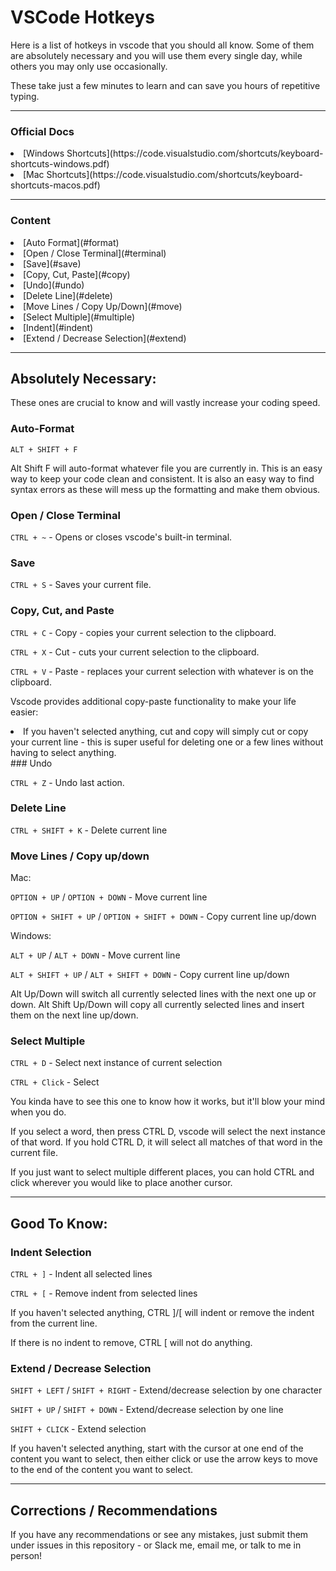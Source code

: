 # VSCode Hotkeys

Here is a list of hotkeys in vscode that you should all know. Some of them are absolutely necessary and you will use them every single day, while others you may only use occasionally.

These take just a few minutes to learn and can save you hours of repetitive typing.

---
### Official Docs

<li>[Windows Shortcuts](https://code.visualstudio.com/shortcuts/keyboard-shortcuts-windows.pdf)</li>

<li>[Mac Shortcuts](https://code.visualstudio.com/shortcuts/keyboard-shortcuts-macos.pdf)</li>

---
### Content

<li>[Auto Format](#format)</li>

<li>[Open / Close Terminal](#terminal)</li>

<li>[Save](#save)</li>

<li>[Copy, Cut, Paste](#copy)</li>

<li>[Undo](#undo)</li>

<li>[Delete Line](#delete)</li>

<li>[Move Lines / Copy Up/Down](#move)</li>

<li>[Select Multiple](#multiple)</li>

<li>[Indent](#indent)</li>

<li>[Extend / Decrease Selection](#extend)</li>

---
## Absolutely Necessary:

These ones are crucial to know and will vastly increase your coding speed.

<a id="format"></a>
### Auto-Format

`ALT + SHIFT + F`

Alt Shift F will auto-format whatever file you are currently in. This is an easy way to keep your code clean and consistent. It is also an easy way to find syntax errors as these will mess up the formatting and make them obvious.

<a id="terminal"></a>
### Open / Close Terminal

`CTRL + ~` - Opens or closes vscode's built-in terminal.

<a id="save"></a>
### Save

`CTRL + S` - Saves your current file.

<a id="copy"></a>
### Copy, Cut, and Paste

`CTRL + C` - Copy - copies your current selection to the clipboard.

`CTRL + X` - Cut - cuts your current selection to the clipboard.

`CTRL + V` - Paste - replaces your current selection with whatever is on the clipboard.

Vscode provides additional copy-paste functionality to make your life easier:

<li>If you haven't selected anything, cut and copy will simply cut or copy your current line - this is super useful for deleting one or a few lines without having to select anything.</li>
<liAfter you have cut or copied an entire line, paste will insert that line immediately before the line your cursor is on.</---
## Extremely useful
<a id="undo"></a>
### Undo

`CTRL + Z` - Undo last action.

<a id="delete"></a>
### Delete Line

`CTRL + SHIFT + K` - Delete current line

<a id="move"></a>
### Move Lines / Copy up/down

Mac:

`OPTION + UP` / `OPTION + DOWN` - Move current line

`OPTION + SHIFT + UP` / `OPTION + SHIFT + DOWN` - Copy current line up/down

Windows:

`ALT + UP` / `ALT + DOWN` - Move current line

`ALT + SHIFT + UP` / `ALT + SHIFT + DOWN` - Copy current line up/down

Alt Up/Down will switch all currently selected lines with the next one up or down.
Alt Shift Up/Down will copy all currently selected lines and insert them on the next line up/down.

<a id="multiple"></a>
### Select Multiple

`CTRL + D` - Select next instance of current selection

`CTRL + Click` - Select

You kinda have to see this one to know how it works, but it'll blow your mind when you do.

If you select a word, then press CTRL D, vscode will select the next instance of that word. If you hold CTRL D, it will select all matches of that word in the current file.

If you just want to select multiple different places, you can hold CTRL and click wherever you would like to place another cursor.

---
## Good To Know:

<a id="indent"></a>
### Indent Selection

`CTRL + ]` - Indent all selected lines

`CTRL + [` - Remove indent from selected lines

If you haven't selected anything, CTRL ]/\[ will indent or remove the indent from the current line.

If there is no indent to remove, CTRL \[ will not do anything.

<a id="extend"></a>
### Extend / Decrease Selection

`SHIFT + LEFT` / `SHIFT + RIGHT` - Extend/decrease selection by one character

`SHIFT + UP` / `SHIFT + DOWN` - Extend/decrease selection by one line

`SHIFT + CLICK` - Extend selection

If you haven't selected anything, start with the cursor at one end of the content you want to select, then either click or use the arrow keys to move to the end of the content you want to select.

---
## Corrections / Recommendations

If you have any recommendations or see any mistakes, just submit them under issues in this repository - or Slack me, email me, or talk to me in person!


